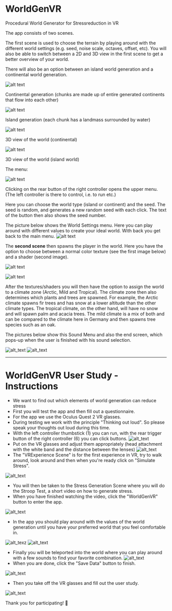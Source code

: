 # WorldGenVR
Procedural World Generator for Stressreduction in VR

The app consists of two scenes.

The first scene is used to choose the terrain by playing around with the different world settings (e.g. seed, noise scale, octaves, offset, etc). You will also be able to switch between a 2D and 3D view in the first scene to get a better overview of your world.

There will also be an option between an island world generation and a continental world generation.

![alt text](https://s3.us-west-2.amazonaws.com/secure.notion-static.com/92dd821c-26c0-4560-9104-814a52a7f280/Untitled.png?X-Amz-Algorithm=AWS4-HMAC-SHA256&X-Amz-Content-Sha256=UNSIGNED-PAYLOAD&X-Amz-Credential=AKIAT73L2G45EIPT3X45%2F20220226%2Fus-west-2%2Fs3%2Faws4_request&X-Amz-Date=20220226T003252Z&X-Amz-Expires=86400&X-Amz-Signature=e5ca0dfa81cfbb0013e69c3b2dcea26af0d00265782054230602c2284c6d1973&X-Amz-SignedHeaders=host&response-content-disposition=filename%20%3D%22Untitled.png%22&x-id=GetObject)

Continental generation (chunks are made up of entire generated continents that flow into each other)

![alt text](https://s3.us-west-2.amazonaws.com/secure.notion-static.com/e2981ad8-0cea-4be1-be88-ab7ac75c96b2/Untitled.png?X-Amz-Algorithm=AWS4-HMAC-SHA256&X-Amz-Content-Sha256=UNSIGNED-PAYLOAD&X-Amz-Credential=AKIAT73L2G45EIPT3X45%2F20220226%2Fus-west-2%2Fs3%2Faws4_request&X-Amz-Date=20220226T003319Z&X-Amz-Expires=86400&X-Amz-Signature=a7119755d392fcdc4ac826eb8303524b6ab943ba98f6ca4402598aadc3013ed4&X-Amz-SignedHeaders=host&response-content-disposition=filename%20%3D%22Untitled.png%22&x-id=GetObject)

Island generation (each chunk has a landmass surrounded by water)

![alt text](https://s3.us-west-2.amazonaws.com/secure.notion-static.com/b778aed5-fd4e-4ccf-9025-54d11c2493e0/Untitled.png?X-Amz-Algorithm=AWS4-HMAC-SHA256&X-Amz-Content-Sha256=UNSIGNED-PAYLOAD&X-Amz-Credential=AKIAT73L2G45EIPT3X45%2F20220226%2Fus-west-2%2Fs3%2Faws4_request&X-Amz-Date=20220226T003339Z&X-Amz-Expires=86400&X-Amz-Signature=ad8a6e8f3106fd7004799db8a9d3eb3d59e51133d5ad6b61041057f3ce335d84&X-Amz-SignedHeaders=host&response-content-disposition=filename%20%3D%22Untitled.png%22&x-id=GetObject)

3D view of the world (continental)

![alt text](https://s3.us-west-2.amazonaws.com/secure.notion-static.com/56cd6faa-9cad-4b80-a7c8-ff7b30dfb5e4/Untitled.png?X-Amz-Algorithm=AWS4-HMAC-SHA256&X-Amz-Content-Sha256=UNSIGNED-PAYLOAD&X-Amz-Credential=AKIAT73L2G45EIPT3X45%2F20220226%2Fus-west-2%2Fs3%2Faws4_request&X-Amz-Date=20220226T003351Z&X-Amz-Expires=86400&X-Amz-Signature=a32c100a1e3475ace749e2975a8b640969f29733342b07a434fd3d242dd01376&X-Amz-SignedHeaders=host&response-content-disposition=filename%20%3D%22Untitled.png%22&x-id=GetObject)

3D view of the world (island world)

The menu:

![alt text](https://s3.us-west-2.amazonaws.com/secure.notion-static.com/b7890f2c-c914-4981-8912-9ac7d3e00db0/Untitled.png?X-Amz-Algorithm=AWS4-HMAC-SHA256&X-Amz-Content-Sha256=UNSIGNED-PAYLOAD&X-Amz-Credential=AKIAT73L2G45EIPT3X45%2F20220226%2Fus-west-2%2Fs3%2Faws4_request&X-Amz-Date=20220226T011850Z&X-Amz-Expires=86400&X-Amz-Signature=d0a4bdcc9de0f76220b4dc5652a2288b68991c19d349276c42bf6be6c40d0291&X-Amz-SignedHeaders=host&response-content-disposition=filename%20%3D%22Untitled.png%22&x-id=GetObject)

Clicking on the rear button of the right controller opens the upper menu. (The left controller is there to control, i.e. to run etc.)

Here you can choose the world type (island or continent) and the seed. The seed is random, and generates a new random seed with each click. The text of the button then also shows the seed number.

The picture below shows the World Settings menu. Here you can play around with different values to create your ideal world. With back you get back to the main menu.
![alt text](https://s3.us-west-2.amazonaws.com/secure.notion-static.com/c481e2ba-f054-4442-9ad9-2c4cc837b457/Untitled.png?X-Amz-Algorithm=AWS4-HMAC-SHA256&X-Amz-Content-Sha256=UNSIGNED-PAYLOAD&X-Amz-Credential=AKIAT73L2G45EIPT3X45%2F20220226%2Fus-west-2%2Fs3%2Faws4_request&X-Amz-Date=20220226T011926Z&X-Amz-Expires=86400&X-Amz-Signature=a2f34210bc99b29520968b48b447880f207228d7ccb115ea77967042c2326c55&X-Amz-SignedHeaders=host&response-content-disposition=filename%20%3D%22Untitled.png%22&x-id=GetObject)

The **second scene** then spawns the player in the world. Here you have the option to choose between a normal color texture (see the first image below) and a shader (second image).

![alt text](https://s3.us-west-2.amazonaws.com/secure.notion-static.com/d635a2b7-e58c-4340-99f6-f269c18cc72d/Untitled.png?X-Amz-Algorithm=AWS4-HMAC-SHA256&X-Amz-Content-Sha256=UNSIGNED-PAYLOAD&X-Amz-Credential=AKIAT73L2G45EIPT3X45%2F20220226%2Fus-west-2%2Fs3%2Faws4_request&X-Amz-Date=20220226T003445Z&X-Amz-Expires=86400&X-Amz-Signature=d552a75f072c515b7065cedf51d36e36a94c9fa70b0b5be84b6f2ed231706282&X-Amz-SignedHeaders=host&response-content-disposition=filename%20%3D%22Untitled.png%22&x-id=GetObject)

![alt text](https://s3.us-west-2.amazonaws.com/secure.notion-static.com/c55867f0-a5cc-4787-9a5f-5c8b285ff759/Untitled.png?X-Amz-Algorithm=AWS4-HMAC-SHA256&X-Amz-Content-Sha256=UNSIGNED-PAYLOAD&X-Amz-Credential=AKIAT73L2G45EIPT3X45%2F20220226%2Fus-west-2%2Fs3%2Faws4_request&X-Amz-Date=20220226T003606Z&X-Amz-Expires=86400&X-Amz-Signature=092bde368a67e651ddc9ce96568607b7337a90fce3dbc83b66194e104cd997d2&X-Amz-SignedHeaders=host&response-content-disposition=filename%20%3D%22Untitled.png%22&x-id=GetObject)

After the textures/shaders you will then have the option to assign the world to a climate zone (Arctic, Mild and Tropical). The climate zone then also determines which plants and trees are spawned. For example, the Arctic climate spawns fir trees and has snow at a lower altitude than the other climate types. The tropical climate, on the other hand, will have no snow and will spawn palm and acacia trees. The mild climate is a mix of both and can be compared to the climate here in Germany and then spawns tree species such as an oak.

The pictures below show this Sound Menu and also the end screen, which pops-up when the user is finished with his sound selection.

![alt_text](https://s3.us-west-2.amazonaws.com/secure.notion-static.com/1bec2b13-df15-454b-a45c-2d35d0ae8148/Untitled.png?X-Amz-Algorithm=AWS4-HMAC-SHA256&X-Amz-Content-Sha256=UNSIGNED-PAYLOAD&X-Amz-Credential=AKIAT73L2G45EIPT3X45%2F20220226%2Fus-west-2%2Fs3%2Faws4_request&X-Amz-Date=20220226T012257Z&X-Amz-Expires=86400&X-Amz-Signature=ba4cb269224f6dc0bca70219d113531fde2a3da3f079213e57f6ac7888390224&X-Amz-SignedHeaders=host&response-content-disposition=filename%20%3D%22Untitled.png%22&x-id=GetObject)
![alt_text](https://s3.us-west-2.amazonaws.com/secure.notion-static.com/57eed26e-a768-41ee-b8e2-bd314f1f87a3/Untitled.png?X-Amz-Algorithm=AWS4-HMAC-SHA256&X-Amz-Content-Sha256=UNSIGNED-PAYLOAD&X-Amz-Credential=AKIAT73L2G45EIPT3X45%2F20220226%2Fus-west-2%2Fs3%2Faws4_request&X-Amz-Date=20220226T012316Z&X-Amz-Expires=86400&X-Amz-Signature=53abd503fb907d5e8bcb0eb5ca109bb5631613fadcdb271f010ac7a57770a5a1&X-Amz-SignedHeaders=host&response-content-disposition=filename%20%3D%22Untitled.png%22&x-id=GetObject)

 
  
-------------------------------------------------------------------------
 
  
   

# WorldGenVR User Study - Instructions
- We want to find out which elements of world generation can reduce stress
- First you will test the app and then fill out a questionnaire.
- For the app we use the Oculus Quest 2 VR glasses.
- During testing we work with the principle "Thinking out loud". So please speak your thoughts out loud during this time.
- With the left controller thumbstick (1) you can run, with the rear trigger button of the right controller (6) you can click buttons.
![alt_text](https://s3.us-west-2.amazonaws.com/secure.notion-static.com/cb920292-8fc9-4c7e-a587-fdbceb890224/Untitled.png?X-Amz-Algorithm=AWS4-HMAC-SHA256&X-Amz-Content-Sha256=UNSIGNED-PAYLOAD&X-Amz-Credential=AKIAT73L2G45EIPT3X45%2F20220226%2Fus-west-2%2Fs3%2Faws4_request&X-Amz-Date=20220226T004905Z&X-Amz-Expires=86400&X-Amz-Signature=93abb3ce3e6b64641e7ea85481a1b18fe617a65902efa5bc638a50b53e7b7273&X-Amz-SignedHeaders=host&response-content-disposition=filename%20%3D%22Untitled.png%22&x-id=GetObject)
- Put on the VR glasses and adjust them appropriately (head attachment with the white band and the distance between the lenses)
![alt_text](https://s3.us-west-2.amazonaws.com/secure.notion-static.com/00b4ae8f-db81-415b-ad83-88e78048c669/Untitled.png?X-Amz-Algorithm=AWS4-HMAC-SHA256&X-Amz-Content-Sha256=UNSIGNED-PAYLOAD&X-Amz-Credential=AKIAT73L2G45EIPT3X45%2F20220226%2Fus-west-2%2Fs3%2Faws4_request&X-Amz-Date=20220226T004934Z&X-Amz-Expires=86400&X-Amz-Signature=b8b2c9d56040168ccf646ad696e00b26428ce528cbb963f8c11659c8448f1f4e&X-Amz-SignedHeaders=host&response-content-disposition=filename%20%3D%22Untitled.png%22&x-id=GetObject)
- The "VRExperience Scene" is for the first experience in VR, try to walk around, look around and then when you're ready click on "Simulate Stress".

![alt_text](https://s3.us-west-2.amazonaws.com/secure.notion-static.com/d8476f1f-fe47-45ee-9307-f9ecef367dab/Untitled.png?X-Amz-Algorithm=AWS4-HMAC-SHA256&X-Amz-Content-Sha256=UNSIGNED-PAYLOAD&X-Amz-Credential=AKIAT73L2G45EIPT3X45%2F20220226%2Fus-west-2%2Fs3%2Faws4_request&X-Amz-Date=20220226T005124Z&X-Amz-Expires=86400&X-Amz-Signature=3404b3981dfab7caee16b296d10c0e9747f39ad20bf0bfef6ebeaf2de0548d16&X-Amz-SignedHeaders=host&response-content-disposition=filename%20%3D%22Untitled.png%22&x-id=GetObject)

- You will then be taken to the Stress Generation Scene where you will do the Stroop Test, a short video on how to generate stress.
- When you have finished watching the video, click the "WorldGenVR" button to enter the app.

![alt_text](https://s3.us-west-2.amazonaws.com/secure.notion-static.com/5846ee42-31e8-4516-a136-096aae6eaa2f/Untitled.png?X-Amz-Algorithm=AWS4-HMAC-SHA256&X-Amz-Content-Sha256=UNSIGNED-PAYLOAD&X-Amz-Credential=AKIAT73L2G45EIPT3X45%2F20220226%2Fus-west-2%2Fs3%2Faws4_request&X-Amz-Date=20220226T005159Z&X-Amz-Expires=86400&X-Amz-Signature=4dd12da524a8e0b181bf2f2f775a63b043b6823caab9c67a6837d0d4c5f3b7cc&X-Amz-SignedHeaders=host&response-content-disposition=filename%20%3D%22Untitled.png%22&x-id=GetObject)

- In the app you should play around with the values of the world generation until you have your preferred world that you feel comfortable in.

![alt_texz](https://s3.us-west-2.amazonaws.com/secure.notion-static.com/5491cc3d-1f8a-4b06-a117-0d3ef2fa0313/Untitled.png?X-Amz-Algorithm=AWS4-HMAC-SHA256&X-Amz-Content-Sha256=UNSIGNED-PAYLOAD&X-Amz-Credential=AKIAT73L2G45EIPT3X45%2F20220226%2Fus-west-2%2Fs3%2Faws4_request&X-Amz-Date=20220226T005440Z&X-Amz-Expires=86400&X-Amz-Signature=1dfffc91d498d2621a0de79cbc868868d0ac588caa2e6bd823445c63f7d18c72&X-Amz-SignedHeaders=host&response-content-disposition=filename%20%3D%22Untitled.png%22&x-id=GetObject)
![alt_text](https://s3.us-west-2.amazonaws.com/secure.notion-static.com/0f48afd7-a6a7-4727-a8e5-e3244576f783/Untitled.png?X-Amz-Algorithm=AWS4-HMAC-SHA256&X-Amz-Content-Sha256=UNSIGNED-PAYLOAD&X-Amz-Credential=AKIAT73L2G45EIPT3X45%2F20220226%2Fus-west-2%2Fs3%2Faws4_request&X-Amz-Date=20220226T005459Z&X-Amz-Expires=86400&X-Amz-Signature=95c58dcb9e8bdffb53395d4dc1a60d0001be447e79c44685b7d1c7533a33c02a&X-Amz-SignedHeaders=host&response-content-disposition=filename%20%3D%22Untitled.png%22&x-id=GetObject)

- Finally you will be teleported into the world where you can play around with a few sounds to find your favorite combination.
![alt_text](https://s3.us-west-2.amazonaws.com/secure.notion-static.com/7891f877-eca2-48e9-8471-5636ba8be814/Untitled.png?X-Amz-Algorithm=AWS4-HMAC-SHA256&X-Amz-Content-Sha256=UNSIGNED-PAYLOAD&X-Amz-Credential=AKIAT73L2G45EIPT3X45%2F20220226%2Fus-west-2%2Fs3%2Faws4_request&X-Amz-Date=20220226T010123Z&X-Amz-Expires=86400&X-Amz-Signature=3a7c97a542e1d442340bfc50f7ba9bcd50768598bf62ee9ed65e11be838d16b1&X-Amz-SignedHeaders=host&response-content-disposition=filename%20%3D%22Untitled.png%22&x-id=GetObject)
- When you are done, click the "Save Data" button to finish.

![alt_text](https://s3.us-west-2.amazonaws.com/secure.notion-static.com/05e413df-fb9a-475d-9ab8-e76b5fd66948/Untitled.png?X-Amz-Algorithm=AWS4-HMAC-SHA256&X-Amz-Content-Sha256=UNSIGNED-PAYLOAD&X-Amz-Credential=AKIAT73L2G45EIPT3X45%2F20220226%2Fus-west-2%2Fs3%2Faws4_request&X-Amz-Date=20220226T010210Z&X-Amz-Expires=86400&X-Amz-Signature=6713ce4e3b4a9b412bd0e84ceda9ccffbec53eacd4658bf6404a631be1bfa23f&X-Amz-SignedHeaders=host&response-content-disposition=filename%20%3D%22Untitled.png%22&x-id=GetObject)
- Then you take off the VR glasses and fill out the user study.

![alt_text](https://s3.us-west-2.amazonaws.com/secure.notion-static.com/c55867f0-a5cc-4787-9a5f-5c8b285ff759/Untitled.png?X-Amz-Algorithm=AWS4-HMAC-SHA256&X-Amz-Content-Sha256=UNSIGNED-PAYLOAD&X-Amz-Credential=AKIAT73L2G45EIPT3X45%2F20220226%2Fus-west-2%2Fs3%2Faws4_request&X-Amz-Date=20220226T010757Z&X-Amz-Expires=86400&X-Amz-Signature=2757b6422c581c407358a510e9336e223c8b0a4140c50ddf508f6251facf98f0&X-Amz-SignedHeaders=host&response-content-disposition=filename%20%3D%22Untitled.png%22&x-id=GetObject)

Thank you for participating! 🙂
